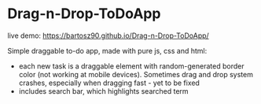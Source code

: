 # Drag-n-Drop-ToDoApp
live demo: https://bartosz90.github.io/Drag-n-Drop-ToDoApp/

Simple draggable to-do app, made with pure js, css and html:

- each new task is a draggable element with random-generated border color (not working at mobile devices). Sometimes drag and drop system crashes, especially when dragging fast - yet to be fixed
- includes search bar, which highlights searched term
